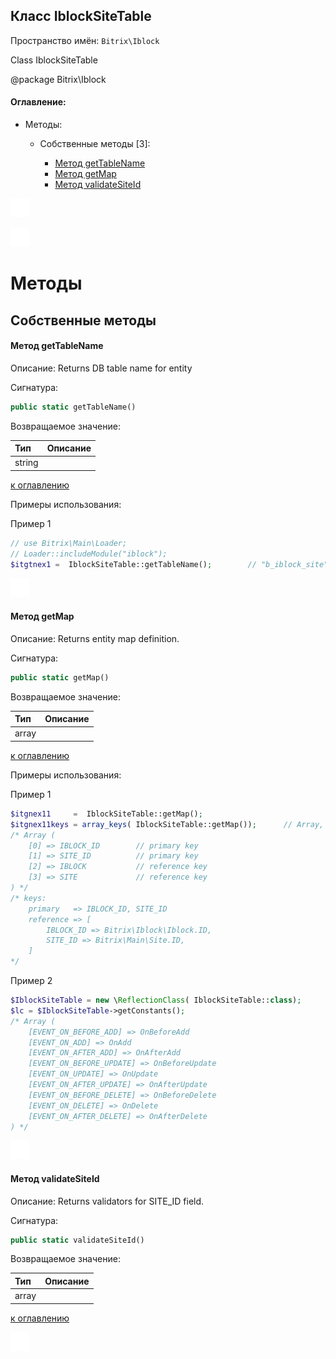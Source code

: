 ## Класс IblockSiteTable

Пространство имён: `Bitrix\Iblock`

 
Class IblockSiteTable 
 
@package Bitrix\Iblock 


#### Оглавление:

* Методы:
    * Собственные методы [3]:

        * [Метод getTableName](#метод-getTableName)
        * [Метод getMap](#метод-getMap)
        * [Метод validateSiteId](#метод-validateSiteId)

![s](/asset/image/separator/30x30.png)

![s](/asset/image/separator/30x30.png)

# Методы
## Собственные методы


#### Метод **getTableName**

Описание: 
Returns DB table name for entity

Сигнатура: 

```php
public static getTableName()
```

Возвращаемое значение: 

| Тип | Описание |
| :--- | :--- |
| string |  |

[к оглавлению](#оглавление)

Примеры использования: 

Пример 1

```php
// use Bitrix\Main\Loader;
// Loader::includeModule("iblock");
$itgtnex1 =  IblockSiteTable::getTableName();        // "b_iblock_site"

```

![s](/asset/image/separator/30x30.png)


#### Метод **getMap**

Описание: 
Returns entity map definition.

Сигнатура: 

```php
public static getMap()
```

Возвращаемое значение: 

| Тип | Описание |
| :--- | :--- |
| array |  |

[к оглавлению](#оглавление)

Примеры использования: 

Пример 1

```php
$itgnex11     =  IblockSiteTable::getMap();
$itgnex11keys = array_keys( IblockSiteTable::getMap());      // Array, count = 35, in db table b_iblock have count = 43
/* Array (
    [0] => IBLOCK_ID        // primary key
    [1] => SITE_ID          // primary key
    [2] => IBLOCK           // reference key
    [3] => SITE             // reference key
) */
/* keys:
    primary   => IBLOCK_ID, SITE_ID
    reference => [
        IBLOCK_ID => Bitrix\Iblock\Iblock.ID,
        SITE_ID => Bitrix\Main\Site.ID,
    ]
*/

```
Пример 2

```php
$IblockSiteTable = new \ReflectionClass( IblockSiteTable::class);
$lc = $IblockSiteTable->getConstants();
/* Array (
    [EVENT_ON_BEFORE_ADD] => OnBeforeAdd
    [EVENT_ON_ADD] => OnAdd
    [EVENT_ON_AFTER_ADD] => OnAfterAdd
    [EVENT_ON_BEFORE_UPDATE] => OnBeforeUpdate
    [EVENT_ON_UPDATE] => OnUpdate
    [EVENT_ON_AFTER_UPDATE] => OnAfterUpdate
    [EVENT_ON_BEFORE_DELETE] => OnBeforeDelete
    [EVENT_ON_DELETE] => OnDelete
    [EVENT_ON_AFTER_DELETE] => OnAfterDelete
) */

```

![s](/asset/image/separator/30x30.png)


#### Метод **validateSiteId**

Описание: 
Returns validators for SITE_ID field.

Сигнатура: 

```php
public static validateSiteId()
```

Возвращаемое значение: 

| Тип | Описание |
| :--- | :--- |
| array |  |

[к оглавлению](#оглавление)

![s](/asset/image/separator/30x30.png)








